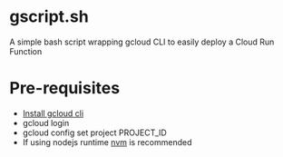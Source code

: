 # gscript.sh
A simple bash script wrapping gcloud CLI to easily deploy a Cloud Run Function

# Pre-requisites
- [Install gcloud cli](https://cloud.google.com/sdk/docs/install)
- gcloud login
- gcloud config set project PROJECT_ID
- If using nodejs runtime [nvm](https://github.com/nvm-sh/nvm) is recommended 

